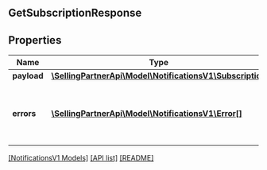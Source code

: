 ## GetSubscriptionResponse

## Properties

Name | Type | Description | Notes
------------ | ------------- | ------------- | -------------
**payload** | [**\SellingPartnerApi\Model\NotificationsV1\Subscription**](Subscription.md) |  | [optional]
**errors** | [**\SellingPartnerApi\Model\NotificationsV1\Error[]**](Error.md) | A list of error responses returned when a request is unsuccessful. | [optional]

[[NotificationsV1 Models]](../) [[API list]](../../Api) [[README]](../../../README.md)
